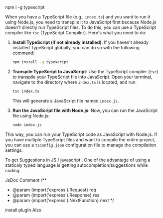 npm i -g typescript 

When you have a TypeScript file (e.g., `index.ts`) and you want to run it using Node.js, you need to transpile it to JavaScript first because Node.js doesn't directly run TypeScript files. To do this, you can use a TypeScript compiler like `tsc` (TypeScript Compiler). Here's what you need to do:

1. **Install TypeScript (if not already installed)**:
   If you haven't already installed TypeScript globally, you can do so with the following command:

   ```bash
   npm install -g typescript
   ```

2. **Transpile TypeScript to JavaScript**:
   Use the TypeScript compiler (`tsc`) to transpile your TypeScript file into JavaScript. Open your terminal, navigate to the directory where `index.ts` is located, and run:

   ```bash
   tsc index.ts
   ```

   This will generate a JavaScript file named `index.js`.

3. **Run the JavaScript file with Node.js**:
   Now, you can run the JavaScript file using Node.js:

   ```bash
   node index.js
   ```

This way, you can run your TypeScript code as JavaScript with Node.js. If you have multiple TypeScript files and want to compile the entire project, you can use a `tsconfig.json` configuration file to manage the compilation settings.





To get Suggestions in JS / javascript . 
One of the advantage of using a staticaly 
typed language is getting autocompletion/suggestions
while coding . 

JsDoc Comment
/**
 * @param {import('express').Request} req
 * @param {import('express').Response} res
 * @param {import('express').NextFunction} next
 */

install plugIn Also
